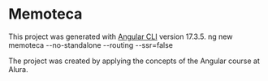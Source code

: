 # Memoteca

This project was generated with [Angular CLI](https://github.com/angular/angular-cli) version 17.3.5. ng new memoteca --no-standalone --routing --ssr=false

The project was created by applying the concepts of the Angular course at Alura.
